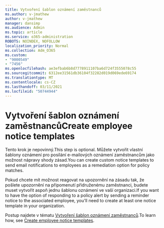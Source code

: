 ```yaml
---
title: Vytvoření šablon oznámení zaměstnanců
ms.author: v-jmathew
author: v-jmathew
manager: dansimp
ms.audience: Admin
ms.topic: article
ms.service: o365-administration
ROBOTS: NOINDEX, NOFOLLOW
localization_priority: Normal
ms.collection: Adm_O365
ms.custom:
- "9000549"
- "7456"
ms.openlocfilehash: ae3efbab6b8d7778911107ba6d724f3555078c55
ms.sourcegitcommit: 6312ee31561db36104f32282d019d069ede69174
ms.translationtype: MT
ms.contentlocale: cs-CZ
ms.lasthandoff: 03/11/2021
ms.locfileid: "50744944"
---
```

# <a name="create-employee-notice-templates"></a><span data-ttu-id="2dda6-102">Vytvoření šablon oznámení zaměstnanců</span><span class="sxs-lookup"><span data-stu-id="2dda6-102">Create employee notice templates</span></span>

<span data-ttu-id="2dda6-103">Tento krok je nepovinný.</span><span class="sxs-lookup"><span data-stu-id="2dda6-103">This step is optional.</span></span> <span data-ttu-id="2dda6-104">Můžete vytvořit vlastní šablony oznámení pro posílání e-mailových oznámení zaměstnancům jako možnost nápravy shody zásad.</span><span class="sxs-lookup"><span data-stu-id="2dda6-104">You can create custom notice templates to send email notifications to employees as a remediation option for policy matches.</span></span>

<span data-ttu-id="2dda6-105">Pokud chcete mít možnost reagovat na upozornění na zásadu tak, že pošlete upozornění na připomenutí přidruženému zaměstnanci, budete muset vytvořit aspoň jednu šablonu oznámení ve vaší organizaci.</span><span class="sxs-lookup"><span data-stu-id="2dda6-105">If you want to have the option of responding to a policy alert by sending a reminder notice to the associated employee, you'll need to create at least one notice template in your organization.</span></span>

<span data-ttu-id="2dda6-106">Postup najdete v tématu [Vytvoření šablon oznámení zaměstnanců](https://go.microsoft.com/fwlink/?linkid=2129080).</span><span class="sxs-lookup"><span data-stu-id="2dda6-106">To learn how, see [Create employee notice templates](https://go.microsoft.com/fwlink/?linkid=2129080).</span></span>
